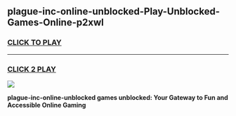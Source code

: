 
## plague-inc-online-unblocked-Play-Unblocked-Games-Online-p2xwl
<h3>
<a href="https://premium76.site?title=plague-inc-online-unblocked&ref=25A">CLICK TO PLAY</a></h3>
<hr>

<h3>
<a href="https://premium76.site?title=plague-inc-online-unblocked&ref=25A">CLICK 2 PLAY</a>
  
</h3>

<a href="https://premium76.site?title=plague-inc-online-unblocked&ref=25A"><img src="https://clearcache.store/games.png"></a>


**plague-inc-online-unblocked games unblocked: Your Gateway to Fun and Accessible Online Gaming**
